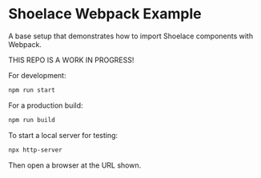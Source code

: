 # Shoelace Webpack Example

A base setup that demonstrates how to import Shoelace components with Webpack.

THIS REPO IS A WORK IN PROGRESS!

For development:

```sh
npm run start
```

For a production build:

```sh
npm run build
```

To start a local server for testing:

```sh
npx http-server
```

Then open a browser at the URL shown.